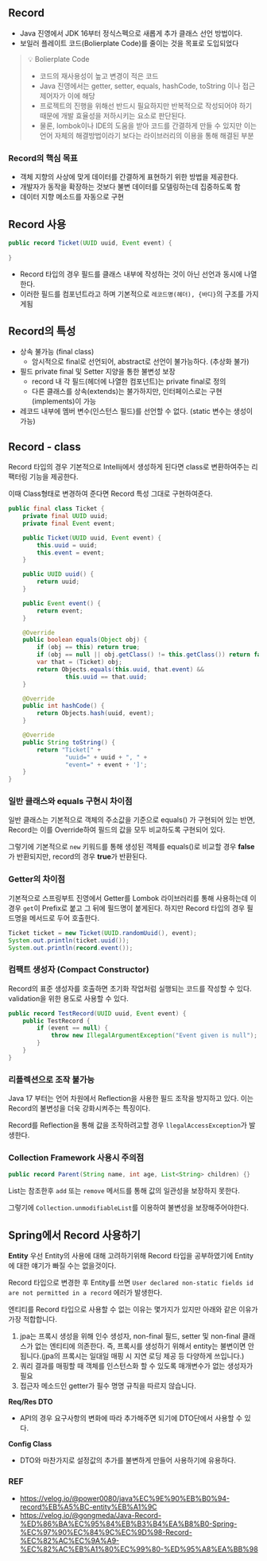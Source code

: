 ## Record
- Java 진영에서 JDK 16부터 정식스펙으로 새롭게 추가 클래스 선언 방법이다.
- 보일러 플레이트 코드(Bolierplate Code)를 줄이는 것을 목표로 도입되었다

> 💡 Bolierplate Code
> - 코드의 재사용성이 높고 변경이 적은 코드
> - Java 진영에서는 getter, setter, equals, hashCode, toString 이나 접근제어자가 이에 해당
> - 프로젝트의 진행을 위해선 반드시 필요하지만 반복적으로 작성되어야 하기 때문에 개발 효율성을 저하시키는 요소로 판단된다.
> - 물론, lombok이나 IDE의 도움을 받아 코드를 간결하게 만들 수 있지만 이는 언어 자체의 해결방법이라기 보다는 라이브러리의 이용을 통해 해결된 부분

### Record의 핵심 목표
- 객체 지향의 사상에 맞게 데이터를 간결하게 표현하기 위한 방법을 제공한다.
- 개발자가 동작을 확장하는 것보다 불변 데이터를 모델링하는데 집중하도록 함
- 데이터 지향 메소드를 자동으로 구현

## Record 사용
```java
public record Ticket(UUID uuid, Event event) { 
    
}
```
- Record 타입의 경우 필드를 클래스 내부에 작성하는 것이 아닌 선언과 동시에 나열한다.
- 이러한 필드를 컴포넌트라고 하며 기본적으로 `레코드명(헤더), {바디}`의 구조를 가지게됨

## Record의 특성
- 상속 불가능 (final class)
    - 암시적으로 final로 선언되어, abstract로 선언이 불가능하다. (추상화 불가)
- 필드 private final 및 Setter 지양을 통한 불변성 보장
    - record 내 각 필드(헤더에 나열한 컴포넌트)는 private final로 정의
    - 다른 클래스를 상속(extends)는 불가하지만, 인터페이스로는 구현(implements)이 가능
- 레코드 내부에 멤버 변수(인스턴스 필드)를 선언할 수 없다. (static 변수는 생성이 가능)

## Record - class
Record 타입의 경우 기본적으로 Intellij에서 생성하게 된다면 class로 변환하여주는 리팩터링 기능을 제공한다.

이때 Class형태로 변경하여 준다면 Record 특성 그대로 구현하여준다.

```java
public final class Ticket {
    private final UUID uuid;
    private final Event event;

    public Ticket(UUID uuid, Event event) {
        this.uuid = uuid;
        this.event = event;
    }

    public UUID uuid() {
        return uuid;
    }

    public Event event() {
        return event;
    }

    @Override
    public boolean equals(Object obj) {
        if (obj == this) return true;
        if (obj == null || obj.getClass() != this.getClass()) return false;
        var that = (Ticket) obj;
        return Objects.equals(this.uuid, that.event) &&
                this.uuid == that.uuid;
    }

    @Override
    public int hashCode() {
        return Objects.hash(uuid, event);
    }

    @Override
    public String toString() {
        return "Ticket[" +
                "uuid=" + uuid + ", " +
                "event=" + event + ']';
    }
}
```


### 일반 클래스와 equals 구현시 차이점
일반 클래스는 기본적으로 객체의 주소값을 기준으로 equals() 가 구현되어 있는 반면, Record는 이를 Override하여 필드의 값을 모두 비교하도록 구현되어 있다.

그렇기에 기본적으로 `new` 키워드를 통해 생성된 객체를 equals()로 비교할 경우 **false**가 반환되지만, record의 경우 **true**가 반환된다.

### Getter의 차이점
기본적으로 스프링부트 진영에서 Getter를 Lombok 라이브러리를 통해 사용하는데 이경우 `get`이 Prefix로 붙고 그 뒤에 필드명이 붙게된다.
하지만 Record 타입의 경우 필드명을 메서드로 두어 호출한다.

```java
Ticket ticket = new Ticket(UUID.randomUuid(), event);
System.out.println(ticket.uuid());
System.out.println(record.event());
```

### 컴팩트 생성자 (Compact Constructor)
Record의 표준 생성자를 호출하면 초기화 작업처럼 실행되는 코드를 작성할 수 있다.
validation을 위한 용도로 사용할 수 있다.

```java
public record TestRecord(UUID uuid, Event event) {
    public TestRecord {
        if (event == null) {
            throw new IllegalArgumentException("Event given is null");
        }
    }
}
```

### 리플렉션으로 조작 불가능
Java 17 부터는 언어 차원에서 Reflection을 사용한 필드 조작을 방지하고 있다.
이는 Record의 불변성을 더욱 강화시켜주는 특징이다.

Record를 Reflection을 통해 값을 조작하려고할 경우 `llegalAccessException`가 발생한다.

### Collection Framework 사용시 주의점
```java
public record Parent(String name, int age, List<String> children) {}
```
List는 참조한후 `add` 또는 `remove` 메서드를 통해 값의 일관성을 보장하지 못한다.

그렇기에 `Collection.unmodifiableList`를 이용하여 불변성을 보장해주어야한다.

## Spring에서 Record 사용하기

**Entity**
우선 Entity의 사용에 대해 고려하기위해 Record 타입을 공부하였기에 Entity에 대한 얘기가 빠질 수는 없을것이다.

Record 타입으로 변경한 후 Entity를 쓰면 `User declared non-static fields id are not permitted in a record` 에러가 발생한다.

엔티티를 Record 타입으로 사용할 수 없는 이유는 몇가지가 있지만 아래와 같은 이유가 가장 적합합니다.

1. jpa는 프록시 생성을 위해 인수 생성자, non-final 필드, setter 및 non-final 클래스가 없는 엔티티에 의존한다.
즉, 프록시를 생성하기 위해서 entity는 불변이면 안됩니다.(jpa의 프록시는 일대일 매핑 시 지연 로딩 제공 등 다양하게 쓰입니다.)
2. 쿼리 결과를 매핑할 때 객체를 인스턴스화 할 수 있도록 매개변수가 없는 생성자가 필요
3. 접근자 메소드인 getter가 필수 명명 규칙을 따르지 않습니다.

**Req/Res DTO**
- API의 경우 요구사항의 변화에 따라 추가해주면 되기에 DTO단에서 사용할 수 있다.

**Config Class**
- DTO와 마찬가지로 설정값의 추가를 불변하게 만들어 사용하기에 유용하다.

### REF
- https://velog.io/@power0080/java%EC%9E%90%EB%B0%94-record%EB%A5%BC-entity%EB%A1%9C
- https://velog.io/@gongmeda/Java-Record-%ED%86%BA%EC%95%84%EB%B3%B4%EA%B8%B0-Spring-%EC%97%90%EC%84%9C%EC%9D%98-Record-%EC%82%AC%EC%9A%A9-%EC%82%AC%EB%A1%80%EC%99%80-%ED%95%A8%EA%BB%98